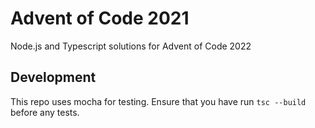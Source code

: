 # Advent of Code 2021

Node.js and Typescript solutions for Advent of Code 2022

## Development

This repo uses mocha for testing.
Ensure that you have run `tsc --build` before any tests.
